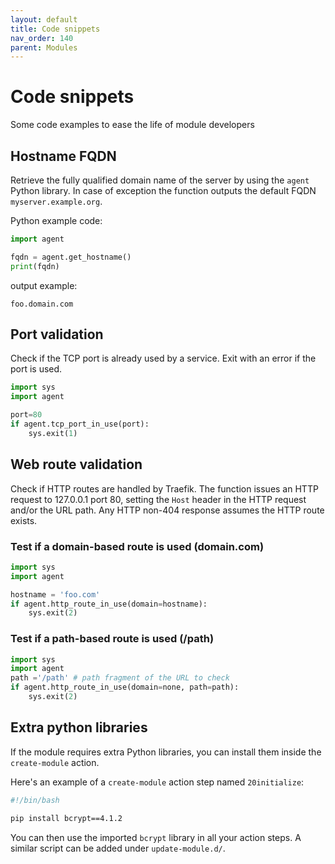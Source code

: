 ```yaml
---
layout: default
title: Code snippets
nav_order: 140
parent: Modules
---
```


# Code snippets

Some code examples to ease the life of module developers

## Hostname FQDN

Retrieve the fully qualified domain name of the server by using the `agent` Python library. In case of exception the function outputs the default FQDN `myserver.example.org`.

Python example code:

```python
import agent

fqdn = agent.get_hostname()
print(fqdn)
```

output example:
```
foo.domain.com
```

## Port validation

Check if the TCP port is already used by a service. Exit with an error if the port is used.

```python
import sys
import agent

port=80
if agent.tcp_port_in_use(port):
    sys.exit(1)
```


## Web route validation

Check if HTTP routes are handled by Traefik. The function issues an HTTP request to 127.0.0.1 port 80, setting the `Host` header in the HTTP request and/or the URL path. Any HTTP non-404 response assumes the HTTP route exists.

### Test if a domain-based route is used (domain.com)
```python
import sys
import agent

hostname = 'foo.com'
if agent.http_route_in_use(domain=hostname):
    sys.exit(2)
```

### Test if a path-based route is used (/path)
```python
import sys
import agent
path ='/path' # path fragment of the URL to check
if agent.http_route_in_use(domain=none, path=path):
    sys.exit(2)
```

## Extra python libraries

If the module requires extra Python libraries, you can install them inside the `create-module` action.

Here's an example of a `create-module` action step named `20initialize`:

```bash
#!/bin/bash

pip install bcrypt==4.1.2
```

You can then use the imported `bcrypt` library in all your action steps. A similar script can be added under `update-module.d/`.
